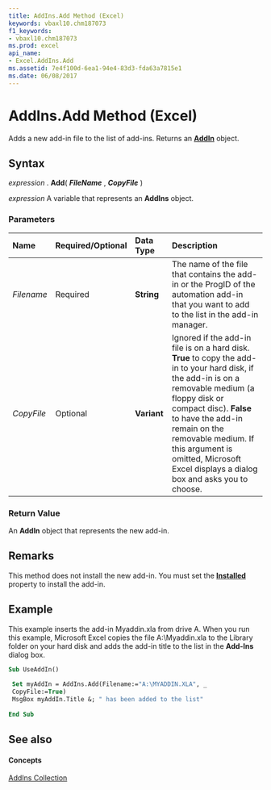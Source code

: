 ```yaml
---
title: AddIns.Add Method (Excel)
keywords: vbaxl10.chm187073
f1_keywords:
- vbaxl10.chm187073
ms.prod: excel
api_name:
- Excel.AddIns.Add
ms.assetid: 7e4f100d-6ea1-94e4-83d3-fda63a7815e1
ms.date: 06/08/2017
---
```



# AddIns.Add Method (Excel)

Adds a new add-in file to the list of add-ins. Returns an **[AddIn](addin-object-excel.md)** object.


## Syntax

 _expression_ . **Add**( **_FileName_** , **_CopyFile_** )

 _expression_ A variable that represents an **AddIns** object.


### Parameters



|**Name**|**Required/Optional**|**Data Type**|**Description**|
|:-----|:-----|:-----|:-----|
| _Filename_|Required| **String**|The name of the file that contains the add-in or the ProgID of the automation add-in that you want to add to the list in the add-in manager.|
| _CopyFile_|Optional| **Variant**|Ignored if the add-in file is on a hard disk. **True** to copy the add-in to your hard disk, if the add-in is on a removable medium (a floppy disk or compact disc). **False** to have the add-in remain on the removable medium. If this argument is omitted, Microsoft Excel displays a dialog box and asks you to choose.|

### Return Value

An **AddIn** object that represents the new add-in.


## Remarks

This method does not install the new add-in. You must set the **[Installed](addin-installed-property-excel.md)** property to install the add-in.


## Example

This example inserts the add-in Myaddin.xla from drive A. When you run this example, Microsoft Excel copies the file A:\Myaddin.xla to the Library folder on your hard disk and adds the add-in title to the list in the **Add-Ins** dialog box.


```vb
Sub UseAddIn() 
 
 Set myAddIn = AddIns.Add(Filename:="A:\MYADDIN.XLA", _ 
 CopyFile:=True) 
 MsgBox myAddIn.Title &; " has been added to the list" 
 
End Sub
```


## See also


#### Concepts


[AddIns Collection](addins-object-excel.md)

